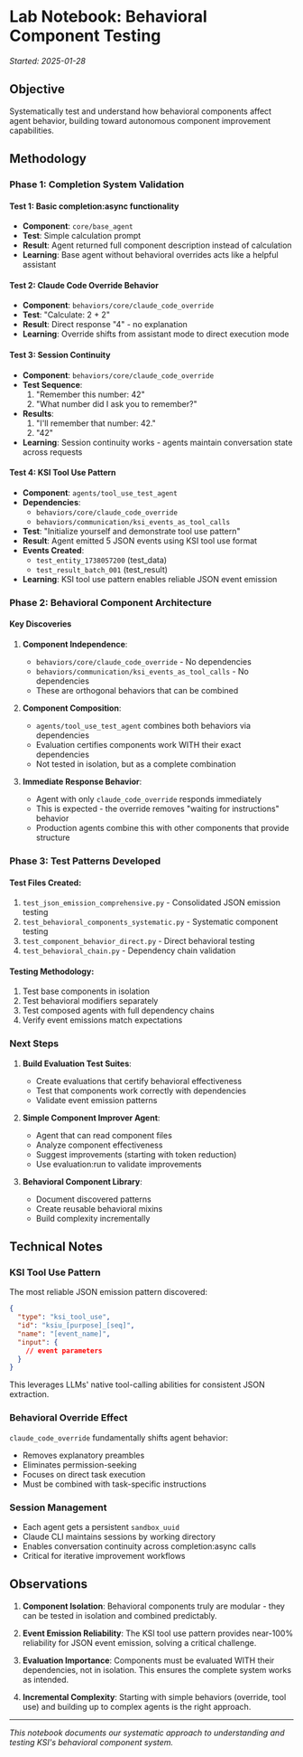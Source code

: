 # Lab Notebook: Behavioral Component Testing
*Started: 2025-01-28*

## Objective
Systematically test and understand how behavioral components affect agent behavior, building toward autonomous component improvement capabilities.

## Methodology

### Phase 1: Completion System Validation

#### Test 1: Basic completion:async functionality
- **Component**: `core/base_agent`
- **Test**: Simple calculation prompt
- **Result**: Agent returned full component description instead of calculation
- **Learning**: Base agent without behavioral overrides acts like a helpful assistant

#### Test 2: Claude Code Override Behavior
- **Component**: `behaviors/core/claude_code_override`
- **Test**: "Calculate: 2 + 2"
- **Result**: Direct response "4" - no explanation
- **Learning**: Override shifts from assistant mode to direct execution mode

#### Test 3: Session Continuity
- **Component**: `behaviors/core/claude_code_override`
- **Test Sequence**:
  1. "Remember this number: 42"
  2. "What number did I ask you to remember?"
- **Results**: 
  1. "I'll remember that number: 42."
  2. "42"
- **Learning**: Session continuity works - agents maintain conversation state across requests

#### Test 4: KSI Tool Use Pattern
- **Component**: `agents/tool_use_test_agent`
- **Dependencies**: 
  - `behaviors/core/claude_code_override`
  - `behaviors/communication/ksi_events_as_tool_calls`
- **Test**: "Initialize yourself and demonstrate tool use pattern"
- **Result**: Agent emitted 5 JSON events using KSI tool use format
- **Events Created**:
  - `test_entity_1738057200` (test_data)
  - `test_result_batch_001` (test_result)
- **Learning**: KSI tool use pattern enables reliable JSON event emission

### Phase 2: Behavioral Component Architecture

#### Key Discoveries

1. **Component Independence**:
   - `behaviors/core/claude_code_override` - No dependencies
   - `behaviors/communication/ksi_events_as_tool_calls` - No dependencies
   - These are orthogonal behaviors that can be combined

2. **Component Composition**:
   - `agents/tool_use_test_agent` combines both behaviors via dependencies
   - Evaluation certifies components work WITH their exact dependencies
   - Not tested in isolation, but as a complete combination

3. **Immediate Response Behavior**:
   - Agent with only `claude_code_override` responds immediately
   - This is expected - the override removes "waiting for instructions" behavior
   - Production agents combine this with other components that provide structure

### Phase 3: Test Patterns Developed

#### Test Files Created:
1. `test_json_emission_comprehensive.py` - Consolidated JSON emission testing
2. `test_behavioral_components_systematic.py` - Systematic component testing
3. `test_component_behavior_direct.py` - Direct behavioral testing
4. `test_behavioral_chain.py` - Dependency chain validation

#### Testing Methodology:
1. Test base components in isolation
2. Test behavioral modifiers separately  
3. Test composed agents with full dependency chains
4. Verify event emissions match expectations

### Next Steps

1. **Build Evaluation Test Suites**:
   - Create evaluations that certify behavioral effectiveness
   - Test that components work correctly with dependencies
   - Validate event emission patterns

2. **Simple Component Improver Agent**:
   - Agent that can read component files
   - Analyze component effectiveness
   - Suggest improvements (starting with token reduction)
   - Use evaluation:run to validate improvements

3. **Behavioral Component Library**:
   - Document discovered patterns
   - Create reusable behavioral mixins
   - Build complexity incrementally

## Technical Notes

### KSI Tool Use Pattern
The most reliable JSON emission pattern discovered:
```json
{
  "type": "ksi_tool_use",
  "id": "ksiu_[purpose]_[seq]",
  "name": "[event_name]",
  "input": {
    // event parameters
  }
}
```

This leverages LLMs' native tool-calling abilities for consistent JSON extraction.

### Behavioral Override Effect
`claude_code_override` fundamentally shifts agent behavior:
- Removes explanatory preambles
- Eliminates permission-seeking
- Focuses on direct task execution
- Must be combined with task-specific instructions

### Session Management
- Each agent gets a persistent `sandbox_uuid`
- Claude CLI maintains sessions by working directory
- Enables conversation continuity across completion:async calls
- Critical for iterative improvement workflows

## Observations

1. **Component Isolation**: Behavioral components truly are modular - they can be tested in isolation and combined predictably.

2. **Event Emission Reliability**: The KSI tool use pattern provides near-100% reliability for JSON event emission, solving a critical challenge.

3. **Evaluation Importance**: Components must be evaluated WITH their dependencies, not in isolation. This ensures the complete system works as intended.

4. **Incremental Complexity**: Starting with simple behaviors (override, tool use) and building up to complex agents is the right approach.

---
*This notebook documents our systematic approach to understanding and testing KSI's behavioral component system.*